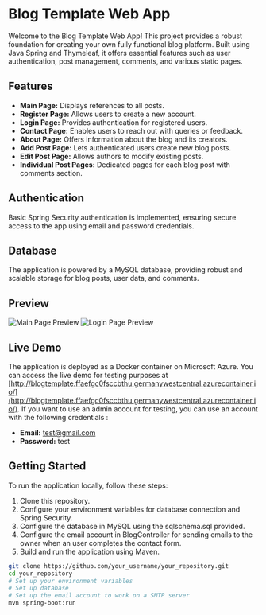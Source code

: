 # Blog Template Web App

Welcome to the Blog Template Web App! This project provides a robust foundation for creating your own fully functional blog platform. Built using Java Spring and Thymeleaf, it offers essential features such as user authentication, post management, comments, and various static pages.

## Features

- **Main Page:** Displays references to all posts.
- **Register Page:** Allows users to create a new account.
- **Login Page:** Provides authentication for registered users.
- **Contact Page:** Enables users to reach out with queries or feedback.
- **About Page:** Offers information about the blog and its creators.
- **Add Post Page:** Lets authenticated users create new blog posts.
- **Edit Post Page:** Allows authors to modify existing posts.
- **Individual Post Pages:** Dedicated pages for each blog post with comments section.

## Authentication

Basic Spring Security authentication is implemented, ensuring secure access to the app using email and password credentials.

## Database

The application is powered by a MySQL database, providing robust and scalable storage for blog posts, user data, and comments.


## Preview

![Main Page Preview](https://prnt.sc/42OGPWO--Yko) <!-- Insert screenshot of main page here -->
![Login Page Preview](https://prnt.sc/8TRzxdFX6hQ2) <!-- Insert screenshot of login page here -->
<!-- Add more screenshots as needed -->

## Live Demo

The application is deployed as a Docker container on Microsoft Azure. You can access the live demo for testing purposes at [http://blogtemplate.ffaefgc0fsccbthu.germanywestcentral.azurecontainer.io/](http://blogtemplate.ffaefgc0fsccbthu.germanywestcentral.azurecontainer.io/). If you want to use an admin account for testing, you can use an account with the following credentials : 
- **Email:** test@gmail.com 
- **Password:** test 

## Getting Started

To run the application locally, follow these steps:

1. Clone this repository.
2. Configure your environment variables for database connection and Spring Security.
3. Configure the database in MySQL using the sqlschema.sql provided.
4. Configure the email account in BlogController for sending emails to the owner when an user completes the contact form. 
5. Build and run the application using Maven.

```bash
git clone https://github.com/your_username/your_repository.git
cd your_repository
# Set up your environment variables
# Set up database
# Set up the email account to work on a SMTP server
mvn spring-boot:run
